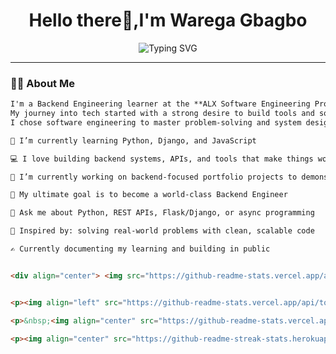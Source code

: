 <h1 align="center">Hello there👋,I'm Warega Gbagbo</h1>

<p align="center">
  <img src="https://readme-typing-svg.demolab.com?font=Fira+Code&pause=1000&center=true&width=435&lines=Backend+Engineer+%7C+Python%2C+Django%2C+JavaScript;Lifelong+Learner+%7C+Problem+Solver+%7C+Builder" alt="Typing SVG" />
</p>

---

### 👨‍💻 About Me

```html
I'm a Backend Engineering learner at the **ALX Software Engineering Program**. 
My journey into tech started with a strong desire to build tools and solutions that impact lives. 
I chose software engineering to master problem-solving and system design, through which;

🌱 I’m currently learning Python, Django, and JavaScript

💻 I love building backend systems, APIs, and tools that make things work behind the scenes

🔭 I’m currently working on backend-focused portfolio projects to demonstrate my skills

🎯 My ultimate goal is to become a world-class Backend Engineer

💬 Ask me about Python, REST APIs, Flask/Django, or async programming

🧠 Inspired by: solving real-world problems with clean, scalable code

✍️ Currently documenting my learning and building in public 


<div align="center"> <img src="https://github-readme-stats.vercel.app/api?username=waregagbagbo&show_icons=true&theme=radical" alt="Wareg's GitHub Stats"/> <img src="https://github-readme-streak-stats.herokuapp.com/?user=waregagbagbo&theme=radical" alt="GitHub Streak"/> </div>


<p><img align="left" src="https://github-readme-stats.vercel.app/api/top-langs?username=waregagbagbo&show_icons=true&locale=en&layout=compact" alt="waregagbagbo" /></p>

<p>&nbsp;<img align="center" src="https://github-readme-stats.vercel.app/api?username=waregagbagbo&show_icons=true&locale=en" alt="waregagbagbo" /></p>

<p><img align="center" src="https://github-readme-streak-stats.herokuapp.com/?user=waregagbagbo&" alt="waregagbagbo" /></p>

